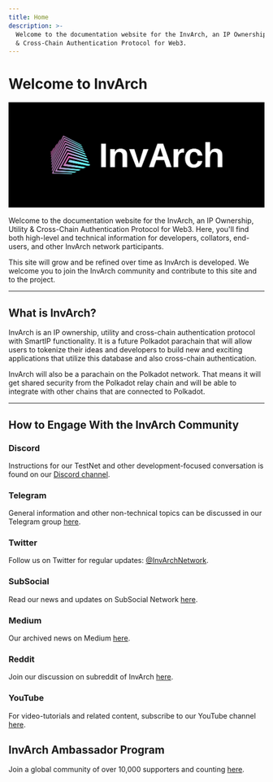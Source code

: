 ```yaml
---
title: Home
description: >-
  Welcome to the documentation website for the InvArch, an IP Ownership, Utility
  & Cross-Chain Authentication Protocol for Web3.
---
```


# Welcome to InvArch

![Main Page Banner](assets/cover.png)

Welcome to the documentation website for the InvArch, an IP Ownership, Utility & Cross-Chain Authentication Protocol for Web3. Here, you'll find both high-level and technical information for developers, collators, end-users, and other InvArch network participants.

This site will grow and be refined over time as InvArch is developed. We welcome you to join the InvArch community and contribute to this site and to the project.

***

## What is InvArch?

InvArch is an IP ownership, utility and cross-chain authentication protocol with SmartIP functionality. It is a future Polkadot parachain that will allow users to tokenize their ideas and developers to build new and exciting applications that utilize this database and also cross-chain authentication.

InvArch will also be a parachain on the Polkadot network. That means it will get shared security from the Polkadot relay chain and will be able to integrate with other chains that are connected to Polkadot.

***

## How to Engage With the InvArch Community

### Discord

Instructions for our TestNet and other development-focused conversation is found on our [Discord channel](https://discord.com/invite/UDuyBC2EC7).

### Telegram

General information and other non-technical topics can be discussed in our Telegram group [here](https://t.me/InvArch).

### Twitter

Follow us on Twitter for regular updates: [@InvArchNetwork](https://twitter.com/InvArchNetwork).

### SubSocial

Read our news and updates on SubSocial Network [here](https://app.subsocial.network/5857).

### Medium

Our archived news on Medium [here](https://invarch.medium.com).

### Reddit

Join our discussion on subreddit of InvArch [here](https://www.reddit.com/r/InvArchNetwork/).

### YouTube

For video-tutorials and related content, subscribe to our YouTube channel [here](https://www.youtube.com/channel/UCSUD4kuRxXfOuRkVL0hpxXg).

## InvArch Ambassador Program

Join a global community of over 10,000 supporters and counting [here](https://invarch.network/community.html).
